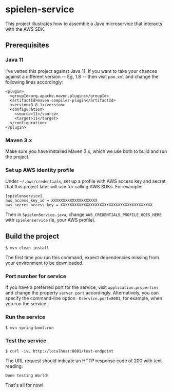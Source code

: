# spielen-service

This project illustrates how to assemble a Java microservice that interacts with the AWS SDK.

## Prerequisites

### Java 11

I've vetted this project against Java 11.  If you want to take your chances against a different version -- Eg, 1.8 -- then visit `pom.xml` and change the following lines accordingly:

    <plugin>
      <groupId>org.apache.maven.plugins</groupId>
      <artifactId>maven-compiler-plugin</artifactId>
      <version>3.8.1</version>
      <configuration>
        <source>11</source>
        <target>11</target>
      </configuration>
    </plugin>

### Maven 3.x

Make sure you have installed Maven 3.x, which we use both to build and run the project.

### Set up AWS identity profile

Under `~/.aws/credentials`, set up a profile with AWS access key and secret that this project later will use for calling AWS SDKs.  For example:

    [spielenservice]
    aws_access_key_id = XXXXXXXXXXXXXXXXXXXX
    aws_secret_access_key = XXXXXXXXXXXXXXXXXXXXXXXXXXXXXXXXXXXXXXXX

Then in `SpielenService.java`, change `AWS_CREDENTIALS_PROFILE_GOES_HERE` with `spielenservice` (ie, your AWS profile).

## Build the project

    $ mvn clean install

The first time you run this command, expect dependencies missing from your environment to be downloaded.

### Port number for service

If you have a preferred port for the service, visit `application.properties` and change the property `server.port` accordingly.  Alternatively, you can specify the command-line option `-Dservice.port=8081`, for example, when you run the service.

### Run the service

    $ mvn spring-boot:run

### Test the service

    $ curl -ivL http://localhost:8081/test-endpoint

The URL request should indicate an HTTP response code of 200 with text reading:

    Done testing World!

That's all for now!